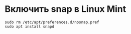 # Включить snap в Linux Mint

    sudo rm /etc/apt/preferences.d/nosnap.pref
    sudo apt install snapd
